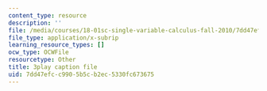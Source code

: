 ```yaml
---
content_type: resource
description: ''
file: /media/courses/18-01sc-single-variable-calculus-fall-2010/7dd47efcc9905b5cb2ec5330fc673675_XRkgBWbWvg4.vtt
file_type: application/x-subrip
learning_resource_types: []
ocw_type: OCWFile
resourcetype: Other
title: 3play caption file
uid: 7dd47efc-c990-5b5c-b2ec-5330fc673675
---
```


